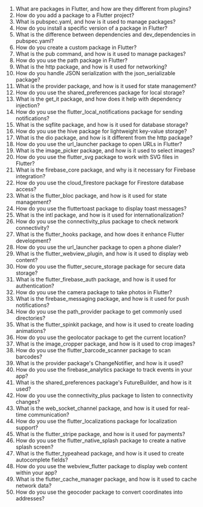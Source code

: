 1. What are packages in Flutter, and how are they different from plugins?
2. How do you add a package to a Flutter project?
3. What is pubspec.yaml, and how is it used to manage packages?
4. How do you install a specific version of a package in Flutter?
5. What is the difference between dependencies and dev_dependencies in pubspec.yaml?
6. How do you create a custom package in Flutter?
7. What is the pub command, and how is it used to manage packages?
8. How do you use the path package in Flutter?
9. What is the http package, and how is it used for networking?
10. How do you handle JSON serialization with the json_serializable package?
11. What is the provider package, and how is it used for state management?
12. How do you use the shared_preferences package for local storage?
13. What is the get_it package, and how does it help with dependency injection?
14. How do you use the flutter_local_notifications package for sending notifications?
15. What is the sqflite package, and how is it used for database storage?
16. How do you use the hive package for lightweight key-value storage?
17. What is the dio package, and how is it different from the http package?
18. How do you use the url_launcher package to open URLs in Flutter?
19. What is the image_picker package, and how is it used to select images?
20. How do you use the flutter_svg package to work with SVG files in Flutter?
21. What is the firebase_core package, and why is it necessary for Firebase integration?
22. How do you use the cloud_firestore package for Firestore database access?
23. What is the flutter_bloc package, and how is it used for state management?
24. How do you use the fluttertoast package to display toast messages?
25. What is the intl package, and how is it used for internationalization?
26. How do you use the connectivity_plus package to check network connectivity?
27. What is the flutter_hooks package, and how does it enhance Flutter development?
28. How do you use the url_launcher package to open a phone dialer?
29. What is the flutter_webview_plugin, and how is it used to display web content?
30. How do you use the flutter_secure_storage package for secure data storage?
31. What is the flutter_firebase_auth package, and how is it used for authentication?
32. How do you use the camera package to take photos in Flutter?
33. What is the firebase_messaging package, and how is it used for push notifications?
34. How do you use the path_provider package to get commonly used directories?
35. What is the flutter_spinkit package, and how is it used to create loading animations?
36. How do you use the geolocator package to get the current location?
37. What is the image_cropper package, and how is it used to crop images?
38. How do you use the flutter_barcode_scanner package to scan barcodes?
39. What is the provider package's ChangeNotifier, and how is it used?
40. How do you use the firebase_analytics package to track events in your app?
41. What is the shared_preferences package's FutureBuilder, and how is it used?
42. How do you use the connectivity_plus package to listen to connectivity changes?
43. What is the web_socket_channel package, and how is it used for real-time communication?
44. How do you use the flutter_localizations package for localization support?
45. What is the flutter_stripe package, and how is it used for payments?
46. How do you use the flutter_native_splash package to create a native splash screen?
47. What is the flutter_typeahead package, and how is it used to create autocomplete fields?
48. How do you use the webview_flutter package to display web content within your app?
49. What is the flutter_cache_manager package, and how is it used to cache network data?
50. How do you use the geocoder package to convert coordinates into addresses?
